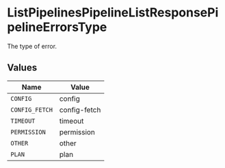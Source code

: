 # ListPipelinesPipelineListResponsePipelineErrorsType

The type of error.


## Values

| Name           | Value          |
| -------------- | -------------- |
| `CONFIG`       | config         |
| `CONFIG_FETCH` | config-fetch   |
| `TIMEOUT`      | timeout        |
| `PERMISSION`   | permission     |
| `OTHER`        | other          |
| `PLAN`         | plan           |